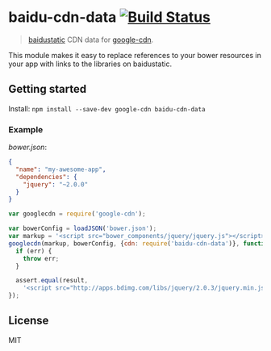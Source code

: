 # baidu-cdn-data [![Build Status](ttps://travis-ci.org/liangmingyi/baidu-cdn-data)](https://travis-ci.org/liangmingyi/baidu-cdn-data)

> [baidustatic](http://cdn.code.baidu.com/) CDN data for [google-cdn](https://github.com/passy/google-cdn).

This module makes it easy to replace references to your bower resources in your
app with links to the libraries on baidustatic.

## Getting started

Install: `npm install --save-dev google-cdn baidu-cdn-data`

### Example

*bower.json*:

```json
{
  "name": "my-awesome-app",
  "dependencies": {
    "jquery": "~2.0.0"
  }
}
```

```javascript
var googlecdn = require('google-cdn');

var bowerConfig = loadJSON('bower.json');
var markup = '<script src="bower_components/jquery/jquery.js"></script>';
googlecdn(markup, bowerConfig, {cdn: require('baidu-cdn-data')}, function (err, result) {
  if (err) {
    throw err;
  }

  assert.equal(result,
    '<script src="http://apps.bdimg.com/libs/jquery/2.0.3/jquery.min.js"></script>');
});
```

## License

MIT
